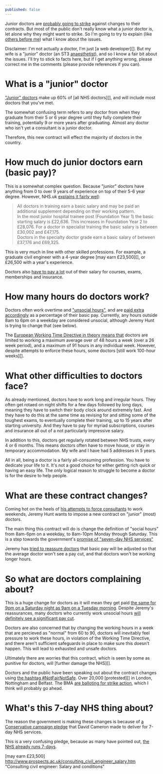 ```yaml
---
published: false
---
```


Junior doctors are [probably going to strike][ballot] against changes to their contracts. But most of the public don't really know what a junior doctor is, let alone why they might want to strike. So I'm going to try to explain (like [others before me][]) what I know about the issues.

Disclaimer: I'm not actually a doctor, I'm just [a web developer][]. But my wife is a "junior" doctor (an ST3 [anaesthetist][]), and so I know a fair bit about the issues. I'll try to stick to facts here, but if I get anything wrong, please correct me in the comments (please provide references if you can).

What is a "junior" doctor
===

["Junior" doctors][] make up 60% of [all NHS doctors][], and will include most doctors that you've met.

The somewhat confusing term refers to any doctor from when they graduate from their 5 or 6 year degree until they fully complete their training, potentially 9 or more years after graduating.  Almost any doctor who isn't yet a consultant is a junior doctor.
 
Therefore, this new contract will effect the majority of doctors in the country.

How much do junior doctors earn (basic pay)?
===

This is a somewhat complex question. Because "junior" doctors have anything from 0 to over 9 years of experience on top of their 5-6 year degree. However, NHS.uk [explains it fairly well][]:

> All doctors in training earn a basic salary and may be paid an additional supplement depending on their working pattern.  
> In the most junior hospital trainee post (Foundation Year 1) the basic starting salary is £22,636. This increases in Foundation Year 2 to £28,076. For a doctor in specialist training the basic salary is between £30,002 and £47,175.  
> Doctors in the specialty doctor grade earn a basic salary of between £37,176 and £69,325.

This is very much in line with other skilled professions. For example, a graduate civil engineer with a 4-year degree [may earn £23,500][], or £26,500 with a year's experience.

Doctors also [have to pay a lot][] out of their salary for courses, exams, memberships and insurance.

How many hours do doctors work?
===

Doctors often work overtime and ["unsocial hours"][], and are [paid extra accordingly][] as a percentage of their basic pay. Currently, any hours outside 8am to 6pm on a weekday are considered unsocial, although Jeremy Hunt is trying to change that (see below).

The [European Working Time Directive in theory means that][] doctors are limited to working a maximum average over  of 48 hours a week (over a 26 week period), and a maximum of 91 hours in any individual week. However, despite attempts to enforce these hours, some doctors [still work 100-hour weeks][].

What other difficulties to doctors face?
===

As already mentioned, doctors have to work long and irregular hours. They often get rotaed on night shifts for a few days followed by long days, meaning they have to switch their body clock around extremely fast. And they have to do this at the same time as revising for and sitting some of the toughest exams, to eventually complete their training, up to 15 years after starting university. And they have to pay for myriad subscriptions, courses and insurance all out of a not particularly impressive salary.

In addition to this, doctors get regularly rotated between NHS trusts, every 4 or 6 months. This means doctors often have to move house, or stay in temporary accommodation. My wife and I have had 5 addresses in 5 years.

All in all, being a doctor is a fairly all-consuming profession. You have to dedicate your life to it. It's not a good choice for either getting rich quick or having an easy life. The only logical reason to struggle to become a doctor is for the desire to help people.

What are these contract changes?
===

Coming hot on the heels of [his attempts to force consultants][] to work weekends, Jeremy Hunt wants to impose a new contract on "junior" (most) doctors. 

The main thing this contract will do is change the definition of "social hours" from 8am-6pm on a weekday, to 8am-10pm Monday through Saturday. This is a step towards the government's [promise of "seven-day NHS services"][pledge] 

Jeremy has [tried to reassure doctors][] that basic pay will be adjusted so that the average doctor won't see a pay cut, and that doctors won't be working longer hours.

So what are doctors complaining about?
===

This is a huge change for doctors as it will mean they get paid [the same for 9pm on a Saturday night as 9am on a Tuesday morning][]. Despite Jeremy's reassurances, many doctors who currently work unsocial hours [will definitely see a significant pay cut][].

Doctors are also concerned that by changing the working hours in a week that are percieved as "normal" from 60 to 90, doctors will inevitably feel pressure to work these hours, in violation of the Working Time Directive, and there aren't sufficient safeguards in place to make sure this doesn't happen. This will lead to exhausted and unsafe doctors.

Ultimately there are worries that this contract, which is seen by some as punitive for doctors, will [further damage the NHS][].

Doctors and the public have been speaking out about the contract changes using [the hashtag #NotFairNotSafe][]. Over 20,000 [protested][] in London, Nottingham and Belfast. The BMA [are balloting for strike action][ballot], which I think will probably go ahead.

What's this 7-day NHS thing about?
===

The reason the government is making these changes is because of [a Conservative campaign pledge][pledge] that David Cameron made to deliver for 7-day NHS services.

This is a very confusing pledge, because as many have pointed out, [the NHS already runs 7-days][].

[the NHS already runs 7-days]: http://www.theguardian.com/healthcare-network/views-from-the-nhs-frontline/2015/jul/20/jeremy-hunt-doctors-already-work-247-nhs "Guardian: Don't lecture us Jeremy Hunt, we doctors already work 24/7 in the NHS"
[were protests]: http://www.dailymail.co.uk/news/article-3277262/Tens-thousands-junior-doctors-march-London-protest-plans-make-work-evenings-weekends.html "MailOnline: Tens of thousands of junior doctors march through London to protest over new plans for evening and weekend work"
[the hashtag #NotFairNotSafe]: https://twitter.com/hashtag/notfairnotsafe "Twitter: #NotFairNotSafe"
[further weaken the NHS]: http://www.theguardian.com/society/2015/sep/24/junior-doctor-contracts-are-threat-to-nhs-warn-royal-colleges "Junior doctor contracts are threat to NHS, warn Royal Colleges"
[will definitely see a significant pay cut]: http://www.theguardian.com/society/2015/sep/18/junior-doctors-new-contract-cut-pay-40-per-cent "Junior doctors condemn new contract they say could cut pay by 40%"
[the same for 9pm on a Saturday night as 9am on a Tuesday morning]: http://bma.org.uk/news-views-analysis/news/2015/july/ddrb-is-saturday-the-new-tuesday "BMA: DDRB: Is Saturday the new Tuesday?"
[pledge]: http://www.theguardian.com/politics/2015/mar/28/cameron-seven-day-nhs-services-future-conservative-government "Cameron pledges seven-day NHS services under future Tory government"
[tried to reassure doctors]: http://www.theguardian.com/politics/2015/oct/08/jeremy-hunt-letter-bma-junior-doctors-contract-concessions "Guardian: Jeremy Hunt letter to junior doctors in full"
[others before me]: http://www.theguardian.com/society/2015/sep/29/junior-doctors-contract-row-nhs-explainer-health "Guardian: Junior doctors contract row: an explainer"
[his attempts to force consultants]: http://www.theguardian.com/society/2015/jul/16/nhs-consultants-given-ultimatum-on-weekend-working "Guardian: Jeremy Hunt gives NHS consultants ultimatum on weekend working"
[still exceed these maximums]: http://www.telegraph.co.uk/news/health/news/10818708/Junior-doctors-are-still-working-100-hour-weeks-despite-European-laws-BMA.html "Telegraph: Junior doctors are still working 100 hour weeks despite European laws: BMA"
[European Working Time Directive in theory means that]: http://bma.org.uk/support-at-work/ewtd/ewtd-juniors "BMA: EWTD for junior doctors"
["unsocial hours"]: http://www.nhsemployers.org/your-workforce/pay-and-reward/nhs-terms-and-conditions/nhs-terms-and-conditions-of-service-handbook/unsocial-hours-payments "NHS Employers: Unsocial hours payments - Section 2(a) (England)"
[paid extra accordingly]: http://bma.org.uk/support-at-work/pay-fees-allowances/pay-banding "BMA: Pay banding"
[have to pay a lot]: https://en.wikipedia.org/wiki/Junior_doctor#Costs_and_concerns "Wikipedia: Junior doctor - Costs and concerns"
[ballot]: https://bma.org.uk/news-views-analysis/news/2015/september/junior-doctors-plan-to-ballot-for-industrial-action "Junior doctors plan to ballot for industrial action"
[anaesthetist]: https://en.wikipedia.org/wiki/Anesthesiologist "Wikipedia: Anesthesiologist"
[a website developer]: http://design.canonical.com/author/nottrobin/ "Ubuntu Design team: Robin Winslow"
[doctors in the UK]: https://docs.google.com/a/robinwinslow.co.uk/spreadsheets/d/1KEr5RzFEuC2AKmicUm-0pZSUmNY1-YXEALFl2930LvE/edit?usp=sharing "Spreadsheet: NHS Workforce Statistics - July 2015, Provisional statistics: Doctors by grade and specialty"
["Junior" doctors]: https://en.wikipedia.org/wiki/Junior_doctor "Wikipedia: Junior doctor"
[explains it fairly well]: http://www.nhscareers.nhs.uk/explore-by-career/doctors/pay-for-doctors/ "NHS Careers: Pay for doctors"
[may earn £23,500] http://www.prospects.ac.uk/consulting_civil_engineer_salary.htm "Consulting civil engineer: Salary and conditions"

